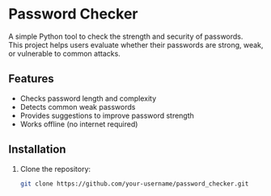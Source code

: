 # Password Checker

A simple Python tool to check the strength and security of passwords.  
This project helps users evaluate whether their passwords are strong, weak, or vulnerable to common attacks.

## Features

- Checks password length and complexity
- Detects common weak passwords
- Provides suggestions to improve password strength
- Works offline (no internet required)

## Installation

1. Clone the repository:
   ```bash
   git clone https://github.com/your-username/password_checker.git


